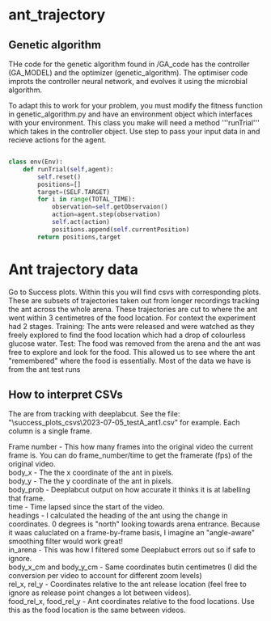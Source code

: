 # ant_trajectory

## Genetic algorithm
THe code for the genetic algorithm found in /GA_code has the controller (GA_MODEL) and the optimizer (genetic_algorithm). The optimiser code improts the controller neural network, and evolves it using the microbial algorithm. 

To adapt this to work for your problem, you must modify the fitness function in genetic_algorithm.py and have an environment object which interfaces with your environment. This class you make will need a method '''runTrial''' which takes in the controller object. Use step to pass your input data in and recieve actions for the agent. 

```python

class env(Env):
    def runTrial(self,agent):
        self.reset()
        positions=[]
        target=(SELF.TARGET)
        for i in range(TOTAL_TIME):
            observation=self.getObservaion()
            action=agent.step(observation)
            self.act(action)
            positions.append(self.currentPosition)
        return positions,target
```

# Ant trajectory data

Go to Success plots. Within this you will find csvs with corresponding plots. These are subsets of trajectories taken out from longer recordings tracking the ant across the whole arena. These trajectories are cut to where the ant went within 3 centimetres of the food location. For context the experiment had 2 stages. Training: The ants were released and were watched as they freely explored to find the food location which had a drop of colourless glucose water. Test: The food was removed from the arena and the ant was free to explore and look for the food. This allowed us to see where the ant "remembered" where the food is essentially. Most of the data we have is from the ant test runs

## How to interpret CSVs
The are from tracking with deeplabcut. See the file: "\success_plots_csvs\2023-07-05_testA_ant1.csv" for example. Each column is a single frame.  

Frame number - This how many frames into the original video the current frame is. You can do frame_number/time to get the framerate (fps) of the original video.  
body_x - The the x coordinate of the ant in pixels.  
body_y - The the y coordinate of the ant in pixels.  
body_prob - Deeplabcut output on how accurate it thinks it is at labelling that frame.  
time - Time lapsed since the start of the video.  
headings - I calculated the heading of the ant using the change in coordinates. 0 degrees is "north" looking towards arena entrance. Because it waas caluclated on a frame-by-frame basis, I imagine an "angle-aware" smoothing filter would work great!  
in_arena - This was how I filtered some Deeplabuct errors out so if safe to ignore.  
body_x_cm and body_y_cm - Same coordinates butin centimetres (I did the conversion per video to account for different zoom levels)  
rel_x, rel_y - Coordinates relative to the ant release location (feel free to ignore as release point changes a lot between videos).  
food_rel_x, food_rel_y - Ant coordinates relative to the food locations. Use this as the food location is the same between videos. 
